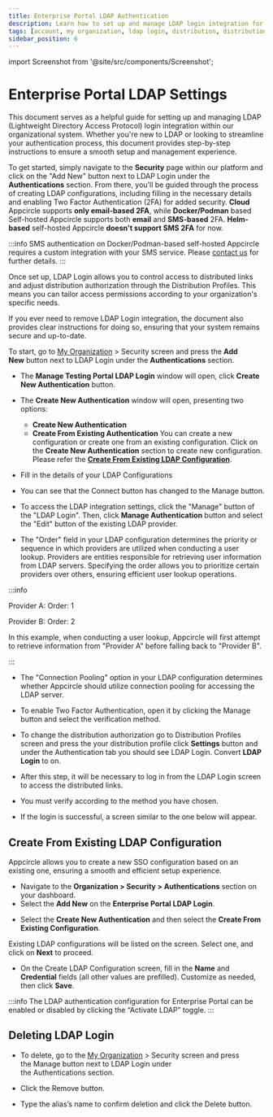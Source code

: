 ```yaml
---
title: Enterprise Portal LDAP Authentication
description: Learn how to set up and manage LDAP login integration for the Enterprise Portal of your organization in Appcircle
tags: [account, my organization, ldap login, distribution, distribution profile, authentication, 2FA]
sidebar_position: 6
---
```


import Screenshot from '@site/src/components/Screenshot';

# Enterprise Portal LDAP Settings

This document serves as a helpful guide for setting up and managing LDAP (Lightweight Directory Access Protocol) login integration within our organizational system.
Whether you're new to LDAP or looking to streamline your authentication process, this document provides step-by-step instructions to ensure a smooth setup and management experience.

To get started, simply navigate to the **Security** page within our platform and click on the "Add New" button next to LDAP Login under the **Authentications** section.
From there, you'll be guided through the process of creating LDAP configurations, including filling in the necessary details and enabling Two Factor Authentication (2FA) for added security. **Cloud** Appcircle supports **only email-based 2FA**, while **Docker/Podman** based Self-hosted Appcircle supports both **email** and **SMS-based** 2FA. **Helm-based** self-hosted Appcircle **doesn't support SMS 2FA** for now.

:::info
SMS authentication on Docker/Podman-based self-hosted Appcircle requires a custom integration with your SMS service. Please [contact us](https://appcircle.io/contact) for further details.
:::

Once set up, LDAP Login allows you to control access to distributed links and adjust distribution authorization through the Distribution Profiles.
This means you can tailor access permissions according to your organization's specific needs.

If you ever need to remove LDAP Login integration, the document also provides clear instructions for doing so, ensuring that your system remains secure and up-to-date.

To start, go to [My Organization](/account/my-organization) > Security screen and press the **Add New** button next to LDAP Login under the **Authentications** section.

<Screenshot url='https://cdn.appcircle.io/docs/assets/store-ldap-add-new.png' />

- The **Manage Testing Portal LDAP Login** window will open, click **Create New Authentication** button.

- The **Create New Authentication** window will open, presenting two options:
    - **Create New Authentication**
    - **Create From Existing Authentication**
You can create a new configuration or create one from an existing configuration. Click on the **Create New Authentication** section to create new configuration.
Please refer the [**Create From Existing LDAP Configuration**](/account/my-organization/security/authentications/store-ldap-authentication#create-from-existing-ldap-configuration).

<Screenshot url='https://cdn.appcircle.io/docs/assets/store-ldap-create-options.png' />

- Fill in the details of your LDAP Configurations

<Screenshot url='https://cdn.appcircle.io/docs/assets/BE5679-ldap4.png' />

- You can see that the Connect button has changed to the Manage button.

<Screenshot url='https://cdn.appcircle.io/docs/assets/store-ldap-login4.png' />

- To access the LDAP integration settings, click the "Manage" button of the "LDAP Login". Then,  click **Manage Authentication** button and select the "Edit" button of the existing LDAP provider.

<Screenshot url='https://cdn.appcircle.io/docs/assets/ldap-login-configuration-edit.png' />

- The "Order" field in your LDAP configuration determines the priority or sequence in which providers are utilized when conducting a user lookup.
  Providers are entities responsible for retrieving user information from LDAP servers.
  Specifying the order allows you to prioritize certain providers over others, ensuring efficient user lookup operations.

<Screenshot url='https://cdn.appcircle.io/docs/assets/BE5679-ldap5.png' />

:::info

Provider A: Order: 1

Provider B: Order: 2

In this example, when conducting a user lookup, Appcircle will first attempt to retrieve information from "Provider A" before falling back to "Provider B".

:::

- The "Connection Pooling" option in your LDAP configuration determines whether Appcircle should utilize connection pooling for accessing the LDAP server.

<Screenshot url='https://cdn.appcircle.io/docs/assets/ldap-login-connection-pooling.png' />

- To enable Two Factor Authentication, open it by clicking the Manage button and select the verification method.

<Screenshot url='https://cdn.appcircle.io/docs/assets/ldap-login5.png' />

- To change the distribution authorization go to Distribution Profiles screen and press the your distribution profile click **Settings** button and under the Authentication tab you should see LDAP Login. Convert **LDAP Login** to on.

<Screenshot url='https://cdn.appcircle.io/docs/assets/ldap-login6.png' />

- After this step, it will be necessary to log in from the LDAP Login screen to access the distributed links.

<Screenshot url='https://cdn.appcircle.io/docs/assets/ldap-login7.png' />

- You must verify according to the method you have chosen.

<Screenshot url='https://cdn.appcircle.io/docs/assets/ldap-login8.png' />

- If the login is successful, a screen similar to the one below will appear.

<Screenshot url='https://cdn.appcircle.io/docs/assets/ldap-login9.png' />

## Create From Existing LDAP Configuration

  Appcircle allows you to create a new SSO configuration based on an existing one, ensuring a smooth and efficient setup experience. 
 
- Navigate to the **Organization > Security > Authentications** section on your dashboard.
- Select the **Add New** on the **Enterprise Portal LDAP Login**.

<Screenshot url='https://cdn.appcircle.io/docs/assets/distribute-ldap-manage-button.png' /> 

- Select the **Create New Authentication** and then select the **Create From Existing Configuration**.

Existing LDAP configurations will be listed on the screen. Select one, and click on **Next** to proceed.

<Screenshot url='https://cdn.appcircle.io/docs/assets/ldap-create-from-existing.png' /> 

- On the Create LDAP Configuration screen, fill in the **Name** and **Credential** fields (all other values are prefilled). Customize as needed, then click **Save**.

<Screenshot url='https://cdn.appcircle.io/docs/assets/BE5679-ldap4.png' />

:::info
The LDAP authentication configuration for Enterprise Portal can be enabled or disabled by clicking the “Activate LDAP” toggle.
:::

## Deleting LDAP Login

- To delete, go to the [My Organization](/account/my-organization) > Security screen and press the Manage button next to LDAP Login under the Authentications section.

<Screenshot url='https://cdn.appcircle.io/docs/assets/ldap-login10.png' />

- Click the Remove button.

<Screenshot url='https://cdn.appcircle.io/docs/assets/ldap-login11.png' />

- Type the alias’s name to confirm deletion and click the Delete button.

<Screenshot url='https://cdn.appcircle.io/docs/assets/ldap-login12.png' />
